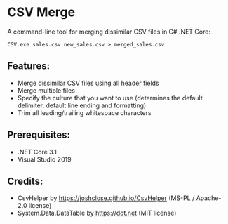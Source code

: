 # CSV Merge
A command-line tool for merging dissimilar CSV files in C# .NET Core:
```
CSV.exe sales.csv new_sales.csv > merged_sales.csv
```

## Features:
- Merge dissimilar CSV files using all header fields
- Merge multiple files
- Specify the culture that you want to use (determines the default delimiter, default line ending and formatting)
- Trim all leading/trailing whitespace characters

## Prerequisites:
- .NET Core 3.1
- Visual Studio 2019

## Credits:
- CsvHelper by https://joshclose.github.io/CsvHelper (MS-PL / Apache-2.0 license)
- System.Data.DataTable by https://dot.net (MIT license)
